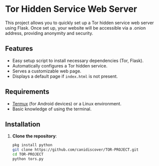 # Tor Hidden Service Web Server

This project allows you to quickly set up a Tor hidden service web server using Flask. Once set up, your website will be accessible via a .onion address, providing anonymity and security.

## Features

- Easy setup script to install necessary dependencies (Tor, Flask).
- Automatically configures a Tor hidden service.
- Serves a customizable web page.
- Displays a default page if `index.html` is not present.

## Requirements

- [Termux](https://termux.com/) (for Android devices) or a Linux environment.
- Basic knowledge of using the terminal.

## Installation

1. **Clone the repository**:
   ```bash
   pkg install python
   git clone https://github.com/canidiscover/TOR-PROJECT.git
   cd TOR-PROJECT
   python tors.py
   
